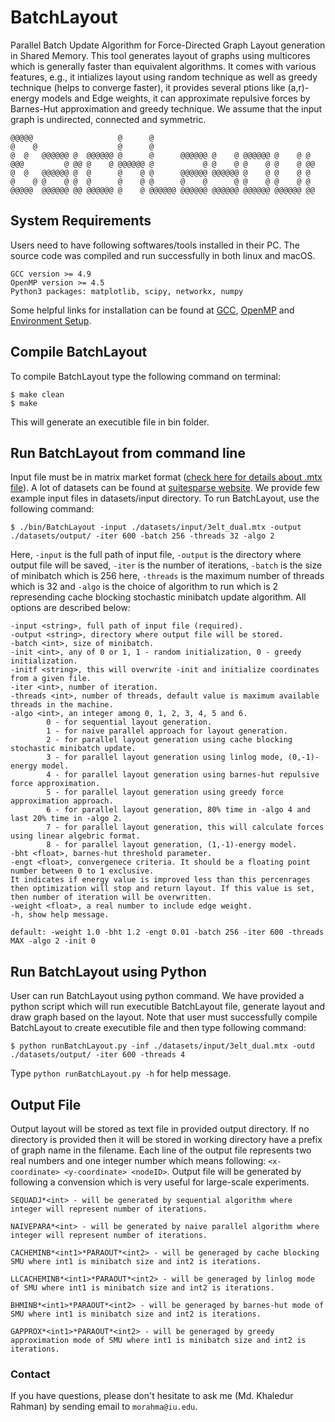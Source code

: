 # BatchLayout

Parallel Batch Update Algorithm for Force-Directed Graph Layout generation in Shared Memory. This tool generates layout of graphs using multicores which is generally faster than equivalent algorithms. It comes with various features, e.g., it intializes layout using random technique as well as greedy technique (helps to converge faster), it provides several ptions like (a,r)-energy models and Edge weights, it can approximate repulsive forces by  Barnes-Hut approximation and greedy technique. We assume that the input graph is undirected, connected and symmetric.

```
@@@@@                   @      @                                     
@    @                  @      @                                     
@  @   @@@@@@ @  @@@@@@ @      @      @@@@@@ @    @ @@@@@@ @    @ @  
@@@         @ @@ @    @ @@@@@@ @           @ @    @ @    @ @    @ @@ 
@  @   @@@@@@ @  @      @    @ @      @@@@@@ @@@@@@ @    @ @    @ @  
@    @ @    @ @  @      @    @ @      @    @      @ @    @ @    @ @  
@@@@@  @@@@@@ @@ @@@@@@ @    @ @@@@@@ @@@@@@ @@@@@@ @@@@@@ @@@@@@ @@ 
```


## System Requirements

Users need to have following softwares/tools installed in their PC. The source code was compiled and run successfully in both linux and macOS.
```
GCC version >= 4.9
OpenMP version >= 4.5
Python3 packages: matplotlib, scipy, networkx, numpy
```
Some helpful links for installation can be found at [GCC](https://gcc.gnu.org/install/), [OpenMP](https://clang-omp.github.io) and [Environment Setup](http://heather.cs.ucdavis.edu/~matloff/158/ToolsInstructions.html#compile_openmp).

## Compile BatchLayout
To compile BatchLayout type the following command on terminal:
```
$ make clean
$ make
```
This will generate an executible file in bin folder.

## Run BatchLayout from command line

Input file must be in matrix market format ([check here for details about .mtx file](https://math.nist.gov/MatrixMarket/formats.html)). A lot of datasets can be found at [suitesparse website](https://sparse.tamu.edu). We provide few example input files in datasets/input directory. To run BatchLayout, use the following command:
```
$ ./bin/BatchLayout -input ./datasets/input/3elt_dual.mtx -output ./datasets/output/ -iter 600 -batch 256 -threads 32 -algo 2
```
Here, `-input` is the full path of input file, `-output` is the directory where output file will be saved, `-iter` is the number of iterations, `-batch` is the size of minibatch which is 256 here, `-threads` is the maximum number of threads which is 32 and `-algo` is the choice of algorithm to run which is 2 represending cache blocking stochastic minibatch update algorithm. All options are described below:
```
-input <string>, full path of input file (required).
-output <string>, directory where output file will be stored.
-batch <int>, size of minibatch.
-init <int>, any of 0 or 1, 1 - random initialization, 0 - greedy initialization.
-initf <string>, this will overwrite -init and initialize coordinates from a given file.
-iter <int>, number of iteration.
-threads <int>, number of threads, default value is maximum available threads in the machine.
-algo <int>, an integer among 0, 1, 2, 3, 4, 5 and 6.
        0 - for sequential layout generation.
        1 - for naive parallel approach for layout generation.
        2 - for parallel layout generation using cache blocking stochastic minibatch update.
        3 - for parallel layout generation using linlog mode, (0,-1)-energy model.
        4 - for parallel layout generation using barnes-hut repulsive force approximation.
        5 - for parallel layout generation using greedy force approximation approach.
        6 - for parallel layout generation, 80% time in -algo 4 and last 20% time in -algo 2.
        7 - for parallel layout generation, this will calculate forces using linear algebric format.
        8 - for parallel layout generation, (1,-1)-energy model.
-bht <float>, barnes-hut threshold parameter.
-engt <float>, convergenece criteria. It should be a floating point number between 0 to 1 exclusive.
It indicates if energy value is improved less than this percenrages then optimization will stop and return layout. If this value is set, then number of iteration will be overwritten.
-weight <float>, a real number to include edge weight.
-h, show help message.

default: -weight 1.0 -bht 1.2 -engt 0.01 -batch 256 -iter 600 -threads MAX -algo 2 -init 0
```

## Run BatchLayout using Python

User can run BatchLayout using python command. We have provided a python script which will run executible BatchLayout file, generate layout and draw graph based on the layout. Note that user must successfully compile BatchLayout to create executible file and then type following command:
```
$ python runBatchLayout.py -inf ./datasets/input/3elt_dual.mtx -outd ./datasets/output/ -iter 600 -threads 4
```
Type `python runBatchLayout.py -h` for help message. 

## Output File

Output layout will be stored as text file in provided output directory. If no directory is provided then it will be stored in working directory have a prefix of graph name in the filename. Each line of the output file represents two real numbers and one integer number which means following: `<x-coordinate> <y-coordinate> <nodeID>`. Output file will be generated by following a convension which is very useful for large-scale experiments.

```
SEQUADJ*<int> - will be generated by sequential algorithm where integer will represent number of iterations.

NAIVEPARA*<int> - will be generated by naive parallel algorithm where integer will represent number of iterations.

CACHEMINB*<int1>*PARAOUT*<int2> - will be generaged by cache blocking SMU where int1 is minibatch size and int2 is iterations.

LLCACHEMINB*<int1>*PARAOUT*<int2> - will be generaged by linlog mode of SMU where int1 is minibatch size and int2 is iterations.

BHMINB*<int1>*PARAOUT*<int2> - will be generaged by barnes-hut mode of SMU where int1 is minibatch size and int2 is iterations.

GAPPROX*<int1>*PARAOUT*<int2> - will be generaged by greedy approximation mode of SMU where int1 is minibatch size and int2 is iterations.
```
### Contact 
If you have questions, please don't hesitate to ask me (Md. Khaledur Rahman) by sending email to `morahma@iu.edu`.

